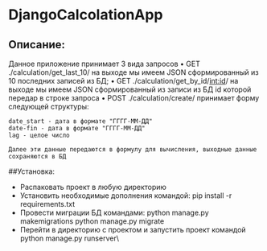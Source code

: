 # DjangoCalcolationApp

## Описание:
Данное приложение принимает 3 вида запросов
  • GET ./calculation/get_last_10/ на выходе мы имеем JSON сформированный из 10 последних записей из БД;
  • GET ./calculation/get_by_id/<int:id>/ на выходе мы имеем JSON сформированный из записи из БД id которой передар в строке запроса
  • POST ./calculation/create/ принимает форму следующей структуры:
  
    date_start - дата в формате "ГГГГ-ММ-ДД"
    date-fin - дата в формате "ГГГГ-ММ-ДД"
    lag - целое число
    
    Далее эти данные передаются в формулу для вычисления, выходные данные сохраняются в БД
    
##Установка:
  - Распаковать проект в любую директорию
  - Установить необходимые дополнения командой: pip install -r requirements.txt
  - Провести миграции БД командами: python manage.py makemigrations
                                    python manage.py migrate
  - Перейти в директорию с проектом и запустить проект командой python manage.py runserver\
  
